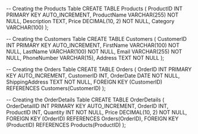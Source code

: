 
-- Creating the Products Table
CREATE TABLE Products (
    ProductID INT PRIMARY KEY AUTO_INCREMENT,
    ProductName VARCHAR(255) NOT NULL,
    Description TEXT,
    Price DECIMAL(10, 2) NOT NULL,
    Category VARCHAR(100)
);

-- Creating the Customers Table
CREATE TABLE Customers (
    CustomerID INT PRIMARY KEY AUTO_INCREMENT,
    FirstName VARCHAR(100) NOT NULL,
    LastName VARCHAR(100) NOT NULL,
    Email VARCHAR(255) NOT NULL,
    PhoneNumber VARCHAR(15),
    Address TEXT NOT NULL
);

-- Creating the Orders Table
CREATE TABLE Orders (
    OrderID INT PRIMARY KEY AUTO_INCREMENT,
    CustomerID INT,
    OrderDate DATE NOT NULL,
    ShippingAddress TEXT NOT NULL,
    FOREIGN KEY (CustomerID) REFERENCES Customers(CustomerID)
);

-- Creating the OrderDetails Table
CREATE TABLE OrderDetails (
    OrderDetailID INT PRIMARY KEY AUTO_INCREMENT,
    OrderID INT,
    ProductID INT,
    Quantity INT NOT NULL,
    Price DECIMAL(10, 2) NOT NULL,
    FOREIGN KEY (OrderID) REFERENCES Orders(OrderID),
    FOREIGN KEY (ProductID) REFERENCES Products(ProductID)
);